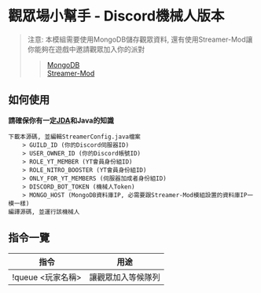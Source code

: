# 觀眾場小幫手 - Discord機械人版本
> 注意: 本模組需要使用MongoDB儲存觀眾資料, 還有使用Streamer-Mod讓你能夠在遊戲中邀請觀眾加入你的派對
>> [MongoDB](https://www.mongodb.com/)   
>> [Streamer-Mod](https://github.com/RealGoodestEnglish/Streamer-Mod)  

## 如何使用
__請確保你有一定[JDA](https://github.com/DV8FromTheWorld/JDA)和Java的知識__
```
下載本源碼, 並編輯StreamerConfig.java檔案
	> GUILD_ID (你的Discord伺服器ID)
	> USER_OWNER_ID (你的Discord帳號ID)
	> ROLE_YT_MEMBER (YT會員身份組ID)
	> ROLE_NITRO_BOOSTER (YT會員身份組ID)
	> ONLY_FOR_YT_MEMBERS (伺服器加成者身份組ID)
	> DISCORD_BOT_TOKEN (機械人Token)
	> MONGO_HOST (MongoDB資料庫IP, 必需要跟Streamer-Mod模組設置的資料庫IP一模一樣)
編譯源碼, 並運行該機械人
```

## 指令一覽
|指令|用途| 
|----------|:-------------:|
|!queue <玩家名稱>|讓觀眾加入等候隊列|
